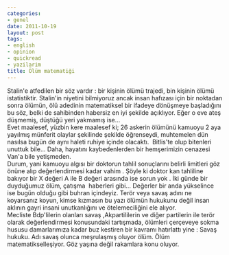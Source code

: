 ```yaml
---
categories:
- genel
date: 2011-10-19
layout: post
tags:
- english
- opinion
- quickread
- yazilarim
title: Ölüm matematiği
---
```


Stalin'e atfedilen bir söz vardır : bir kişinin ölümü trajedi, bin kişinin ölümü istatistiktir. Stalin'in niyetini bilmiyoruz ancak insan hafızası için bir noktadan sonra ölümün, ölü adedinin matematiksel bir ifadeye dönüşmeye başladığını bu söz, belki de sahibinden habersiz en iyi şekilde açıklıyor. Eğer o eve ateş düşmemiş, düştüğü yeri yakmamış ise…  
Evet maalesef, yüzbin kere maalesef ki; 26 askerin ölümünü kamuoyu 2 aya yayılmış münferit olaylar şekilinde şekilde öğrenseydi, muhtemelen dün nasılsa bugün de aynı haleti ruhiye içinde olacaktı.  Bitlis'te olup bitenleri unuttuk bile… Daha, hayatını kaybedenlerden bir hemşerimizin cenazesi Van'a bile yetişmeden.  
Durum, yani kamuoyu algısı bir doktorun tahlil sonuçlarını belirli limitleri göz önüne alıp değerlendirmesi kadar vahim . Şöyle ki doktor kan tahliline bakıyor bir X değeri A ile B değeri arasında ise sorun yok . İki günde bir duyduğumuz ölüm, çatışma  haberleri gibi… Değerler bir anda yükselince ise bugün olduğu gibi buhran içindeyiz. Terör veya savaş adını ne koyarsanız koyun, kimse kızmasın bu yazı ölümün hukukunu değil insan aklının gayri insani unutkanlığını ve ötelemeciliğini ele alıyor.  
Mecliste Bdp'lilerin olanları savaş ,Akpartililerin ve diğer partilerin ile terör olarak değerlendirmesi konusundaki tartışmada, ölümleri çerçeveye sokma  hususu damarlarımıza kadar buz kestiren bir kavramı hatırlattı yine : Savaş hukuku. Adı savaş olunca meşrulaşmış oluyor ölüm. Ölüm matematikselleşiyor. Göz yaşına değil rakamlara konu oluyor.
